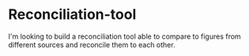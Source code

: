 # Reconciliation-tool
I'm looking to build a reconciliation tool able to compare to figures from different sources and reconcile them to each other.
